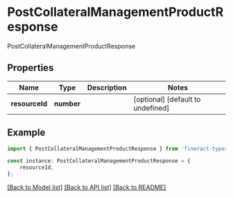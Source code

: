 # PostCollateralManagementProductResponse

PostCollateralManagementProductResponse

## Properties

Name | Type | Description | Notes
------------ | ------------- | ------------- | -------------
**resourceId** | **number** |  | [optional] [default to undefined]

## Example

```typescript
import { PostCollateralManagementProductResponse } from 'fineract-typescript-client';

const instance: PostCollateralManagementProductResponse = {
    resourceId,
};
```

[[Back to Model list]](../README.md#documentation-for-models) [[Back to API list]](../README.md#documentation-for-api-endpoints) [[Back to README]](../README.md)
